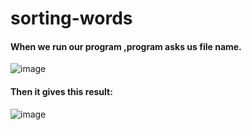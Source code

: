 # sorting-words
#### When we run our program ,program asks us file name.
![image](https://user-images.githubusercontent.com/36274941/130805265-f50de2a5-6028-4eaa-9464-fa57d97cb41e.png)
#### Then it gives this result:
![image](https://user-images.githubusercontent.com/36274941/130805486-c10a68ff-3a71-4419-a955-e3ab8a20f71c.png)
